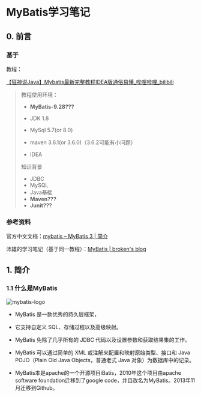 # MyBatis学习笔记

## 0. 前言

### 基于

教程：

[【狂神说Java】Mybatis最新完整教程IDEA版通俗易懂_哔哩哔哩_bilibili](https://www.bilibili.com/video/BV1NE411Q7Nx?spm_id_from=333.999.0.0)

> 教程使用环境：
>
> * **MyBatis-9.28???**
>
> * JDK 1.8
> * MySql 5.7(or 8.0)
> * maven 3.6.1(or 3.6.0)（3.6.2可能有小问题）
> * IDEA
>
> 知识背景
>
> * JDBC
> * MySQL
> * Java基础
> * **Maven???**
> * **Junit???**

### 参考资料

官方中文文档：[mybatis – MyBatis 3 | 简介](https://mybatis.org/mybatis-3/zh/index.html)

沛雄的学习笔记（基于同一教程）：[MyBatis | broken's blog](https://www.lxzforever.top/2021/10/19/MyBatis/)

## 1. 简介

### 1.1 什么是MyBatis

![mybatis-logo](https://mybatis.org/images/mybatis-logo.png)





* MyBatis 是一款优秀的持久层框架，

* 它支持自定义 SQL、存储过程以及高级映射。
* MyBatis 免除了几乎所有的 JDBC 代码以及设置参数和获取结果集的工作。
* MyBatis 可以通过简单的 XML 或注解来配置和映射原始类型、接口和 Java POJO（Plain Old Java Objects，普通老式 Java 对象）为数据库中的记录。
* MyBatis本是apache的一个开源项目iBatis，2010年这个项目由apache software foundation迁移到了google code，并且改名为MyBatis。2013年11月迁移到Github。